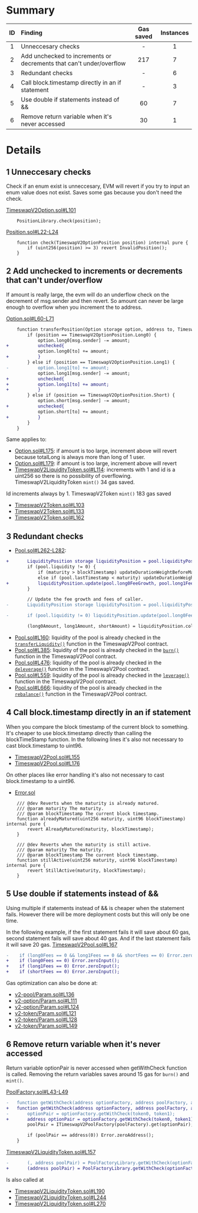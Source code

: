 # Summary
|ID     | Finding|  Gas saved| Instances |
|:----: | :---           |              :----:    |  :----:         |
|1       | Unneccesary checks | - | 1 |
|2       | Add unchecked to increments or decrements that can't under/overflow | 217 | 7 |
|3       | Redundant checks | - | 6 |
|4       | Call block.timestamp directly in an if statement | - | 3 |
|5       | Use double if statements instead of && | 60 | 7 |
|6       | Remove return variable when it's never accessed | 30 | 1 |

# Details
## 1 Unneccesary checks
Check if an enum exist is unneccesary, EVM will revert if you try to input an enum value does not exist. Saves some gas because you don't need the check.

[TimeswapV2Option.sol#L101](https://github.com/code-423n4/2023-01-timeswap/blob/main/packages/v2-option/src/TimeswapV2Option.sol#L101)
```solidity
    PositionLibrary.check(position);
```
[Position.sol#L22-L24](https://github.com/code-423n4/2023-01-timeswap/blob/main/packages/v2-option/src/enums/Position.sol#L22-L24)
```solidity
    function check(TimeswapV2OptionPosition position) internal pure {
        if (uint256(position) >= 3) revert InvalidPosition();
    }
```
## 2 Add unchecked to increments or decrements that can't under/overflow
If amount is really large, the evm will do an underflow check on the decrement of msg.sender and then revert. So amount can never be large enough to overflow when you increment the to address.

[Option.sol#L60-L71](https://github.com/code-423n4/2023-01-timeswap/blob/main/packages/v2-option/src/structs/Option.sol#L60-L71)
```diff
    function transferPosition(Option storage option, address to, TimeswapV2OptionPosition position, uint256 amount) internal {
        if (position == TimeswapV2OptionPosition.Long0) {
            option.long0[msg.sender] -= amount;
+           unchecked{
            option.long0[to] += amount;
+           }
        } else if (position == TimeswapV2OptionPosition.Long1) {
-           option.long1[to] += amount;
            option.long1[msg.sender] -= amount;
+           unchecked{
+           option.long1[to] += amount;
+           }
        } else if (position == TimeswapV2OptionPosition.Short) {
            option.short[msg.sender] -= amount;
+           unchecked{
            option.short[to] += amount;
+           }
        }
    }
```

Same applies to:
- [Option.sol#L175](https://github.com/code-423n4/2023-01-timeswap/blob/main/packages/v2-option/src/structs/Option.sol#L175): if amount is too large, increment above will revert because totalLong is always more than long of 1 user.
- [Option.sol#L179](https://github.com/code-423n4/2023-01-timeswap/blob/main/packages/v2-option/src/structs/Option.sol#L179): if amount is too large, increment above will revert
- [TimeswapV2LiquidityToken.sol#L114](https://github.com/code-423n4/2023-01-timeswap/blob/main/packages/v2-token/src/TimeswapV2LiquidityToken.sol#L114): increments with 1 and id is a uint256 so there is no possibility of overflowing. TimeswapV2LiquidityToken `mint()` 34 gas saved.

Id increments always by 1. TimeswapV2Token `mint()` 183 gas saved
- [TimeswapV2Token.sol#L103](https://github.com/code-423n4/2023-01-timeswap/blob/main/packages/v2-token/src/TimeswapV2Token.sol#L103)
- [TimeswapV2Token.sol#L133](https://github.com/code-423n4/2023-01-timeswap/blob/main/packages/v2-token/src/TimeswapV2Token.sol#L133)
- [TimeswapV2Token.sol#L162](https://github.com/code-423n4/2023-01-timeswap/blob/main/packages/v2-token/src/TimeswapV2Token.sol#L162)
## 3 Redundant checks
- [Pool.sol#L262-L282](https://github.com/code-423n4/2023-01-timeswap/blob/main/packages/v2-pool/src/structs/Pool.sol#L262-L282):
```diff
+       LiquidityPosition storage liquidityPosition = pool.liquidityPositions[msg.sender];
        if (pool.liquidity != 0) {
            if (maturity > blockTimestamp) updateDurationWeightBeforeMaturity(pool, blockTimestamp);
            else if (pool.lastTimestamp < maturity) updateDurationWeightAfterMaturity(pool, maturity, blockTimestamp);
+           liquidityPosition.update(pool.long0FeeGrowth, pool.long1FeeGrowth, pool.shortFeeGrowth);
        }

        // Update the fee growth and fees of caller.
-       LiquidityPosition storage liquidityPosition = pool.liquidityPositions[msg.sender];

-       if (pool.liquidity != 0) liquidityPosition.update(pool.long0FeeGrowth, pool.long1FeeGrowth, pool.shortFeeGrowth);

        (long0Amount, long1Amount, shortAmount) = liquidityPosition.collectTransactionFees(long0Requested, long1Requested, shortRequested);
```
- [Pool.sol#L160](https://github.com/code-423n4/2023-01-timeswap/blob/main/packages/v2-pool/src/structs/Pool.sol#L160): liquidity of the pool is already checked in the [`transferLiquidity()`](https://github.com/code-423n4/2023-01-timeswap/blob/main/packages/v2-pool/src/TimeswapV2Pool.sol#L153) function in the TimeswapV2Pool contract.
- [Pool.sol#L385](https://github.com/code-423n4/2023-01-timeswap/blob/main/packages/v2-pool/src/structs/Pool.sol#L385): liquidity of the pool is already checked in the [`burn()`](https://github.com/code-423n4/2023-01-timeswap/blob/main/packages/v2-pool/src/TimeswapV2Pool.sol#L322) function in the TimeswapV2Pool contract.
- [Pool.sol#L476](https://github.com/code-423n4/2023-01-timeswap/blob/main/packages/v2-pool/src/structs/Pool.sol#L476): liquidity of the pool is already checked in the [`deleverage()`](https://github.com/code-423n4/2023-01-timeswap/blob/main/packages/v2-pool/src/TimeswapV2Pool.sol#L382) function in the TimeswapV2Pool contract.
- [Pool.sol#L559](https://github.com/code-423n4/2023-01-timeswap/blob/main/packages/v2-pool/src/structs/Pool.sol#L559): liquidity of the pool is already checked in the [`leverage()`](https://github.com/code-423n4/2023-01-timeswap/blob/main/packages/v2-pool/src/TimeswapV2Pool.sol#L435) function in the TimeswapV2Pool contract.
- [Pool.sol#L666](https://github.com/code-423n4/2023-01-timeswap/blob/main/packages/v2-pool/src/structs/Pool.sol#L666): liquidity of the pool is already checked in the [`rebalance()`](https://github.com/code-423n4/2023-01-timeswap/blob/main/packages/v2-pool/src/TimeswapV2Pool.sol#L470) function in the TimeswapV2Pool contract.


## 4 Call block.timestamp directly in an if statement
When you compare the block timestamp of the current block to something. It's cheaper to use block.timestamp directly than calling the blockTimeStamp function. In the following lines it's also not necessary to cast block.timestamp to uint96.

- [TimeswapV2Pool.sol#L155](https://github.com/code-423n4/2023-01-timeswap/blob/main/packages/v2-pool/src/TimeswapV2Pool.sol#L155)
- [TimeswapV2Pool.sol#L176](https://github.com/code-423n4/2023-01-timeswap/blob/main/packages/v2-pool/src/TimeswapV2Pool.sol#L176)

On other places like error handling it's also not necessary to cast block.timestamp to a uint96.

- [Error.sol](https://github.com/code-423n4/2023-01-timeswap/blob/main/packages/v2-library/src/Error.sol#L50)
```solidity
    /// @dev Reverts when the maturity is already matured.
    /// @param maturity The maturity.
    /// @param blockTimestamp The current block timestamp.
    function alreadyMatured(uint256 maturity, uint96 blockTimestamp) internal pure {
        revert AlreadyMatured(maturity, blockTimestamp);
    }

    /// @dev Reverts when the maturity is still active.
    /// @param maturity The maturity.
    /// @param blockTimestamp The current block timestamp.
    function stillActive(uint256 maturity, uint96 blockTimestamp) internal pure {
        revert StillActive(maturity, blockTimestamp);
    }
```

## 5 Use double if statements instead of &&
Using multiple if statements instead of && is cheaper when the statement fails. However there will be more deployment costs but this will only be one time.

In the following example, if the first statement fails it will save about 60 gas, second statement fails will save about 40 gas. And if the last statement fails it will save 20 gas.
[TimeswapV2Pool.sol#L167](https://github.com/code-423n4/2023-01-timeswap/blob/main/packages/v2-pool/src/TimeswapV2Pool.sol#L167)
```diff
-    if (long0Fees == 0 && long1Fees == 0 && shortFees == 0) Error.zeroInput();
+    if (long0Fees == 0) Error.zeroInput();
+    if (long1Fees == 0) Error.zeroInput();
+    if (shortFees == 0) Error.zeroInput();
```
Gas optimization can also be done at:
- [v2-pool/Param.sol#L136](https://github.com/code-423n4/2023-01-timeswap/blob/main/packages/v2-pool/src/structs/Param.sol#L136)
- [v2-option/Param.sol#L111](https://github.com/code-423n4/2023-01-timeswap/blob/main/packages/v2-option/src/structs/Param.sol#L111)
- [v2-option/Param.sol#L124](https://github.com/code-423n4/2023-01-timeswap/blob/main/packages/v2-option/src/structs/Param.sol#L124)
- [v2-token/Param.sol#L121](https://github.com/code-423n4/2023-01-timeswap/blob/main/packages/v2-token/src/structs/Param.sol#L121)
- [v2-token/Param.sol#L128](https://github.com/code-423n4/2023-01-timeswap/blob/main/packages/v2-token/src/structs/Param.sol#L128)
- [v2-token/Param.sol#L149](https://github.com/code-423n4/2023-01-timeswap/blob/main/packages/v2-token/src/structs/Param.sol#L149)

## 6 Remove return variable when it's never accessed
Return variable optionPair is never accessed when getWithCheck function is called. Removing the return variables saves around 15 gas for `burn()` and `mint()`.

[PoolFactory.sol#L43-L49](https://github.com/code-423n4/2023-01-timeswap/blob/main/packages/v2-pool/src/libraries/PoolFactory.sol#L43-L49)
```diff
-   function getWithCheck(address optionFactory, address poolFactory, address token0, address token1) internal view returns (address optionPair, address poolPair) {
+   function getWithCheck(address optionFactory, address poolFactory, address token0, address token1) internal view returns (address poolPair) {
-       optionPair = optionFactory.getWithCheck(token0, token1);
+       address optionPair = optionFactory.getWithCheck(token0, token1);
        poolPair = ITimeswapV2PoolFactory(poolFactory).get(optionPair);

        if (poolPair == address(0)) Error.zeroAddress();
    }
```
[TimeswapV2LiquidityToken.sol#L157](https://github.com/code-423n4/2023-01-timeswap/blob/main/packages/v2-token/src/TimeswapV2LiquidityToken.sol#L157)
```diff
-       (, address poolPair) = PoolFactoryLibrary.getWithCheck(optionFactory, poolFactory, param.token0, param.token1);
+       (address poolPair) = PoolFactoryLibrary.getWithCheck(optionFactory, poolFactory, param.token0, param.token1);
```

Is also called at 
- [TimeswapV2LiquidityToken.sol#L190](https://github.com/code-423n4/2023-01-timeswap/blob/main/packages/v2-token/src/TimeswapV2LiquidityToken.sol#L190)
- [TimeswapV2LiquidityToken.sol#L244](https://github.com/code-423n4/2023-01-timeswap/blob/main/packages/v2-token/src/TimeswapV2LiquidityToken.sol#L244)
- [TimeswapV2LiquidityToken.sol#L270](https://github.com/code-423n4/2023-01-timeswap/blob/main/packages/v2-token/src/TimeswapV2LiquidityToken.sol#L270)